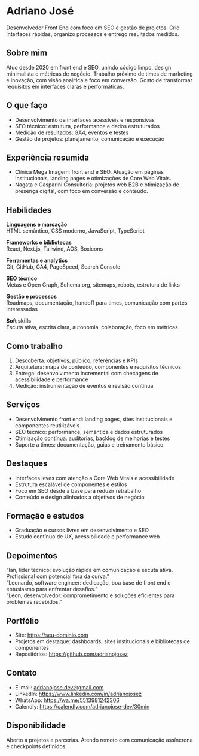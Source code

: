 # Adriano José

Desenvolvedor Front End com foco em SEO e gestão de projetos. Crio interfaces rápidas, organizo processos e entrego resultados medidos.

## Sobre mim

Atuo desde 2020 em front end e SEO, unindo código limpo, design minimalista e métricas de negócio. Trabalho próximo de times de marketing e inovação, com visão analítica e foco em conversão. Gosto de transformar requisitos em interfaces claras e performáticas.

## O que faço

* Desenvolvimento de interfaces acessíveis e responsivas
* SEO técnico: estrutura, performance e dados estruturados
* Medição de resultados: GA4, eventos e testes
* Gestão de projetos: planejamento, comunicação e execução

## Experiência resumida

* Clínica Mega Imagem: front end e SEO. Atuação em páginas institucionais, landing pages e otimizações de Core Web Vitals.
* Nagata e Gasparini Consultoria: projetos web B2B e otimização de presença digital, com foco em conversão e conteúdo.

## Habilidades

**Linguagens e marcação**  
HTML semântico, CSS moderno, JavaScript, TypeScript

**Frameworks e bibliotecas**  
React, Next.js, Tailwind, AOS, Boxicons

**Ferramentas e analytics**  
Git, GitHub, GA4, PageSpeed, Search Console

**SEO técnico**  
Metas e Open Graph, Schema.org, sitemaps, robots, estrutura de links

**Gestão e processos**  
Roadmaps, documentação, handoff para times, comunicação com partes interessadas

**Soft skills**  
Escuta ativa, escrita clara, autonomia, colaboração, foco em métricas

## Como trabalho

1. Descoberta: objetivos, público, referências e KPIs
2. Arquitetura: mapa de conteúdo, componentes e requisitos técnicos
3. Entrega: desenvolvimento incremental com checagens de acessibilidade e performance
4. Medição: instrumentação de eventos e revisão contínua

## Serviços

* Desenvolvimento front end: landing pages, sites institucionais e componentes reutilizáveis
* SEO técnico: performance, semântica e dados estruturados
* Otimização contínua: auditorias, backlog de melhorias e testes
* Suporte a times: documentação, guias e treinamento básico

## Destaques

* Interfaces leves com atenção a Core Web Vitals e acessibilidade
* Estrutura escalável de componentes e estilos
* Foco em SEO desde a base para reduzir retrabalho
* Conteúdo e design alinhados a objetivos de negócio

## Formação e estudos

* Graduação e cursos livres em desenvolvimento e SEO
* Estudo contínuo de UX, acessibilidade e performance web

## Depoimentos

“Ian, líder técnico: evolução rápida em comunicação e escuta ativa. Profissional com potencial fora da curva.”  
“Leonardo, software engineer: dedicação, boa base de front end e entusiasmo para enfrentar desafios.”  
“Leon, desenvolvedor: comprometimento e soluções eficientes para problemas recebidos.”

## Portfólio

* Site: https://seu-dominio.com  
* Projetos em destaque: dashboards, sites institucionais e bibliotecas de componentes
* Repositórios: https://github.com/adrianojosez

## Contato

* E-mail: adrianojose.dev@gmail.com  
* LinkedIn: https://www.linkedin.com/in/adrianojosez  
* WhatsApp: https://wa.me/5513981242306  
* Calendly: https://calendly.com/adrianojose-dev/30min

## Disponibilidade

Aberto a projetos e parcerias. Atendo remoto com comunicação assíncrona e checkpoints definidos.
